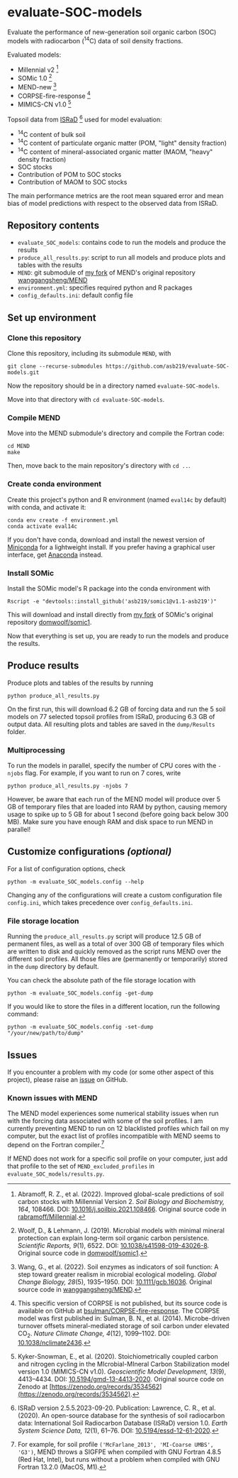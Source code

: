 # evaluate-SOC-models

Evaluate the performance of new-generation soil organic carbon (SOC) models
with radiocarbon (<sup>14</sup>C) data of soil density fractions.

Evaluated models:

* Millennial v2 [^1]
* SOMic 1.0 [^2]
* MEND-new [^3]
* CORPSE-fire-response [^4]
* MIMICS-CN v1.0 [^5]


Topsoil data from [ISRaD](https://soilradiocarbon.org) [^6] used for model evaluation:

* <sup>14</sup>C content of bulk soil
* <sup>14</sup>C content of particulate organic matter (POM, "light" density fraction)
* <sup>14</sup>C content of mineral-associated organic matter (MAOM, "heavy" density fraction)
* SOC stocks
* Contribution of POM to SOC stocks
* Contribution of MAOM to SOC stocks


The main performance metrics are the root mean squared error and mean bias
of model predictions with respect to the observed data from ISRaD.



[^1]: Abramoff, R. Z., et al. (2022). Improved global-scale predictions of soil carbon stocks with Millennial Version 2.
_Soil Biology and Biochemistry, 164_, 108466. DOI: [10.1016/j.soilbio.2021.108466](https://doi.org/10.1016/j.soilbio.2021.108466).
Original source code in [rabramoff/Millennial](https://github.com/rabramoff/Millennial).

[^2]: Woolf, D., & Lehmann, J. (2019). Microbial models with minimal mineral protection can explain long-term soil organic carbon persistence.
_Scientific Reports, 9_(1), 6522. DOI: [10.1038/s41598-019-43026-8](https://doi.org/10.1038/s41598-019-43026-8).
Original source code in [domwoolf/somic1](https://github.com/domwoolf/somic1).

[^3]: Wang, G., et al. (2022). Soil enzymes as indicators of soil function: A step toward greater realism in microbial ecological modeling.
_Global Change Biology, 28_(5), 1935–1950. DOI: [10.1111/gcb.16036](https://doi.org/10.1111/gcb.16036).
Original source code in [wanggangsheng/MEND](https://github.com/wanggangsheng/MEND).

[^4]: This specific version of CORPSE is not published, but its source code is available on GitHub at [bsulman/CORPSE-fire-response](https://github.com/bsulman/CORPSE-fire-response).
The CORPSE model was first published in:
Sulman, B. N., et al. (2014). Microbe-driven turnover offsets mineral-mediated storage of soil carbon under elevated CO<sub>2</sub>.
_Nature Climate Change, 4_(12), 1099–1102. DOI: [10.1038/nclimate2436](https://doi.org/10.1038/nclimate2436).

[^5]: Kyker-Snowman, E., et al. (2020). Stoichiometrically coupled carbon and nitrogen cycling in the
MIcrobial-MIneral Carbon Stabilization model version 1.0 (MIMICS-CN v1.0).
_Geoscientific Model Development, 13_(9), 4413–4434. DOI: [10.5194/gmd-13-4413-2020](https://doi.org/10.5194/gmd-13-4413-2020).
Original source code on Zenodo at [https://zenodo.org/records/3534562](https://zenodo.org/records/3534562).

[^6]: ISRaD version 2.5.5.2023-09-20. Publication:
Lawrence, C. R., et al. (2020). An open-source database for the synthesis of soil radiocarbon data:
International Soil Radiocarbon Database (ISRaD) version 1.0.
_Earth System Science Data, 12_(1), 61–76. DOI: [10.5194/essd-12-61-2020](https://doi.org/10.5194/essd-12-61-2020).



## Repository contents

* `evaluate_SOC_models`: contains code to run the models and produce the results
* `produce_all_results.py`: script to run all models and produce plots and tables with the results
* `MEND`: git submodule of [my fork](https://github.com/asb219/MEND) of MEND's original repository [wanggangsheng/MEND](https://github.com/wanggangsheng/MEND)
* `environment.yml`: specifies required python and R packages
* `config_defaults.ini`: default config file

[//]: # ( * `dump`: default directory for file storage )



## Set up environment

### Clone this repository

Clone this repository, including its submodule `MEND`, with
```
git clone --recurse-submodules https://github.com/asb219/evaluate-SOC-models.git
```

Now the repository should be in a directory named `evaluate-SOC-models`.

Move into that directory with `cd evaluate-SOC-models`.


### Compile MEND

Move into the MEND submodule's directory and compile the Fortran code:
```
cd MEND
make
```

Then, move back to the main repository's directory with `cd ..`.


### Create conda environment

Create this project's python and R environment (named `eval14c` by default) with conda, and activate it:
```
conda env create -f environment.yml
conda activate eval14c
```

If you don't have conda, download and install the newest version
of [Miniconda](https://docs.conda.io/en/latest/miniconda.html) for a lightweight install.
If you prefer having a graphical user interface, get [Anaconda](https://www.anaconda.com/download/) instead.


### Install SOMic

[//]: # ( Make sure that the conda environment `eval14c` is activated. )

Install the SOMic model's R package into the conda environment with
```
Rscript -e "devtools::install_github('asb219/somic1@v1.1-asb219')"
```

This will download and install directly from [my fork](https://github.com/asb219/somic1)
of SOMic's original repository [domwoolf/somic1](https://github.com/domwoolf/somic1).

Now that everything is set up, you are ready to run the models and produce the results.



## Produce results

Produce plots and tables of the results by running
```
python produce_all_results.py
```
On the first run, this will download 6.2 GB of forcing data
and run the 5 soil models on 77 selected topsoil profiles from ISRaD,
producing 6.3 GB of output data.
All resulting plots and tables are saved in the `dump/Results` folder.


### Multiprocessing

To run the models in parallel, specify the number of CPU cores
with the `-njobs` flag.
For example, if you want to run on 7 cores, write
```
python produce_all_results.py -njobs 7
```

However, be aware that each run of the MEND model will produce
over 5 GB of temporary files that are loaded into RAM by python,
causing memory usage to spike up to 5 GB for about 1 second
(before going back below 300 MB).
Make sure you have enough RAM and disk space to run MEND in parallel!



## Customize configurations _(optional)_

For a list of configuration options, check
```
python -m evaluate_SOC_models.config --help
```

Changing any of the configurations will create a custom configuration file `config.ini`,
which takes precedence over `config_defaults.ini`.


### File storage location

Running the `produce_all_results.py` script will produce 12.5 GB of permanent files,
as well as a total of over 300 GB of temporary files which are written to disk
and quickly removed as the script runs MEND over the different soil profiles.
All those files are (permanently or temporarily) stored in the `dump` directory by default.

You can check the absolute path of the file storage location with
```
python -m evaluate_SOC_models.config -get-dump
```

If you would like to store the files in a different location, run the following command:
```
python -m evaluate_SOC_models.config -set-dump "/your/new/path/to/dump"
```


## Issues

If you encounter a problem with my code (or some other aspect of this project),
please raise an [issue](https://github.com/asb219/evaluate-SOC-models/issues) on GitHub.


### Known issues with MEND

The MEND model experiences some numerical stability issues when run
with the forcing data associated with some of the soil profiles.
I am currently preventing MEND to run on 12 blacklisted profiles which fail on my computer,
but the exact list of profiles incompatible with MEND seems to depend on the Fortran compiler.[^7]

If MEND does not work for a specific soil profile on your computer, just
add that profile to the set of `MEND_excluded_profiles` in `evaluate_SOC_models/results.py`.


[^7]: For example, for soil profile `('McFarlane_2013', 'MI-Coarse UMBS', 'G3')`,
MEND throws a SIGFPE when compiled with GNU Fortran 4.8.5 (Red Hat, Intel),
but runs without a problem when compiled with GNU Fortran 13.2.0 (MacOS, M1).
